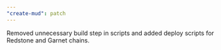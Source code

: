 ```yaml
---
"create-mud": patch
---
```


Removed unnecessary build step in scripts and added deploy scripts for Redstone and Garnet chains.
